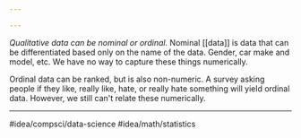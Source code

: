 ```yaml
---

---
```

*Qualitative data can be nominal or ordinal.* Nominal [[data]] is data that can be differentiated based only on the name of the data. Gender, car make and model, etc. We have no way to capture these things numerically. 

Ordinal data can be ranked, but is also non-numeric. A survey asking people if they like, really like, hate, or really hate something will yield ordinal data. However, we still can't relate these numerically. 

---
#idea/compsci/data-science 
#idea/math/statistics 